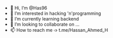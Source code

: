 - 👋 Hi, I’m @Has96
- 👀 I’m interested in hacking 'n'programming
- 🌱 I’m currently learning backend
- 💞️ I’m looking to collaborate on ...
- 📫 How to reach me ➩ t.me/Hassan_Ahmed_H

<!---
Has96/Has96 is a ✨ special ✨ repository because its `README.md` (this file) appears on your GitHub profile.
You can click the Preview link to take a look at your changes.
--->
